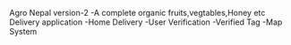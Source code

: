Agro Nepal version-2
-A complete organic fruits,vegtables,Honey etc Delivery application
-Home Delivery
-User Verification
-Verified Tag
-Map System
